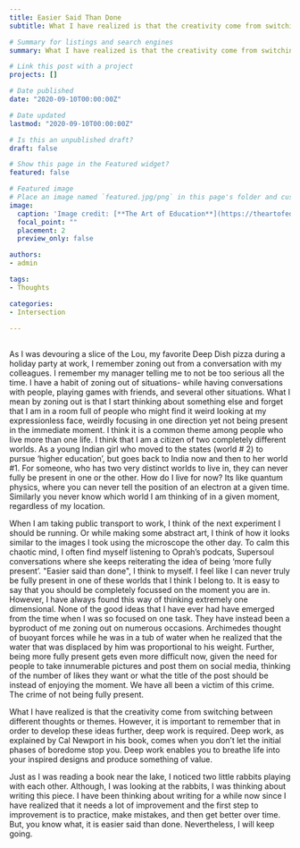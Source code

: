 ```yaml
---
title: Easier Said Than Done 
subtitle: What I have realized is that the creativity come from switching between different thoughts or themes. However, in order to develop these ideas further, deep work is required. Deep work, as explained by Cal Newport in his book, comes when you don’t let the initial phases of boredome stop you.

# Summary for listings and search engines
summary: What I have realized is that the creativity come from switching between different thoughts or themes. However, in order to develop these ideas further, deep work is required. Deep work, as explained by Cal Newport in his book, comes when you don’t let the initial phases of boredome stop you.

# Link this post with a project
projects: []

# Date published
date: "2020-09-10T00:00:00Z"

# Date updated
lastmod: "2020-09-10T00:00:00Z"

# Is this an unpublished draft?
draft: false

# Show this page in the Featured widget?
featured: false

# Featured image
# Place an image named `featured.jpg/png` in this page's folder and customize its options here.
image:
  caption: 'Image credit: [**The Art of Education**](https://theartofeducation.edu/2017/08/15/essential-framework-teaching-creativity/)'
  focal_point: ""
  placement: 2
  preview_only: false

authors:
- admin

tags:
- Thoughts

categories:
- Intersection

---
```


##  

As I was devouring a slice of the Lou, my favorite Deep Dish pizza during a holiday party at work, I remember zoning out from a conversation with my colleagues. I remember my manager telling me to not be too serious all the time. I have a habit of zoning out of situations- while having conversations with people, playing games with friends, and several other situations. What I mean by zoning out is that I start thinking about something else and forget that I am in a room full of people who might find it weird looking at my expressionless face, weirdly focusing in one direction yet not being present in the immediate moment. I think it is a common theme among people who live more than one life. I think that I am a citizen of two completely different worlds. As a young Indian girl who moved to the states (world # 2) to pursue ‘higher education’, but goes back to India now and then to her world #1. For someone, who has two very distinct worlds to live in, they can never fully be present in one or the other. How do I live for now? Its like quantum physics, where you can never tell the position of an electron at a given time. Similarly you never know which world I am thinking of in a given moment, regardless of my location.

When I am taking public transport to work, I think of the next experiment I should be running. Or while making some abstract art, I think of how it looks similar to the images I took using the microscope the other day. To calm this chaotic mind, I often find myself listening to Oprah’s podcats, Supersoul conversations where she keeps reiterating the idea of being ‘more fully present’. "Easier said than done", I think to myself. I feel like I can never truly be fully present in one of these worlds that I think I belong to. It is easy to say that you should be completely focussed on the moment you are in. However, I have always found this way of thinking extremely one dimensional. None of the good ideas that I have ever had have emerged from the time when I was so focused on one task. They have instead been a byproduct of me zoning out on numerous occasions. Archimedes thought of buoyant forces while he was in a tub of water when he realized that the water that was displaced by him was proportional to his weight. Further, being more fully present gets even more difficult now, given the need for people to take innumerable pictures and post them on social media, thinking of the number of likes they want or what the title of the post should be instead of enjoying the moment. We have all been a victim of this crime. The crime of not being fully present.

What I have realized is that the creativity come from switching between different thoughts or themes. However, it is important to remember that in order to develop these ideas further, deep work is required. Deep work, as explained by Cal Newport in his book, comes when you don’t let the initial phases of boredome stop you. Deep work enables you to breathe life into your inspired designs and produce something of value.

Just as I was reading a book near the lake, I noticed two little rabbits playing with each other. Although, I was looking at the rabbits, I was thinking about writing this piece. I have been thinking about writing for a while now since I have realized that it needs a lot of improvement and the first step to improvement is to practice, make mistakes, and then get better over time. But, you know what, it is easier said than done. Nevertheless, I will keep going.

